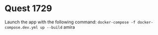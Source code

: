 # Quest 1729

Launch the app with the following command: `docker-compose -f docker-compose.dev.yml up --build` amira
